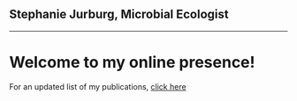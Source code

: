 ## Stephanie Jurburg, Microbial Ecologist
---
<div class="blurb">
	<h1>Welcome to my online presence!</h1>
	<p>For an updated list of my publications,  <a href="https://scholar.google.com/citations?user=0bzB3KYAAAAJ&hl=en&oi=aohttps://scholar.google.com/citations?user=0bzB3KYAAAAJ&hl=en&oi=ao">click here</a>
<!-- /.blurb -->
